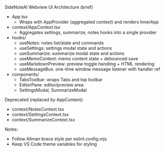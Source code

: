 SideNoteAI Webview UI Architecture (brief)

- App.tsx
  - Wraps with AppProvider (aggregated context) and renders InnerApp
- context/AppContext.tsx
  - Aggregates settings, summarize, notes hooks into a single provider
- hooks/
  - useNotes: notes list/state and commands
  - useSettings: settings modal state and actions
  - useSummarize: summarize modal state and actions
  - useMemoContent: memo content state + debounced save
  - useMarkdownPreview: preview toggle handling + HTML rendering
  - useMessageBus: one-time window message listener with handler ref
- components/
  - TabsToolbar: wraps Tabs and top toolbar
  - EditorPane: editor/preview area
  - SettingsModal, SummarizeModal

Deprecated (replaced by AppContext):
- context/NotesContext.tsx
- context/SettingsContext.tsx
- context/SummarizeContext.tsx

Notes:
- Follow Allman brace style per eslint.config.mjs
- Keep VS Code theme variables for styling
